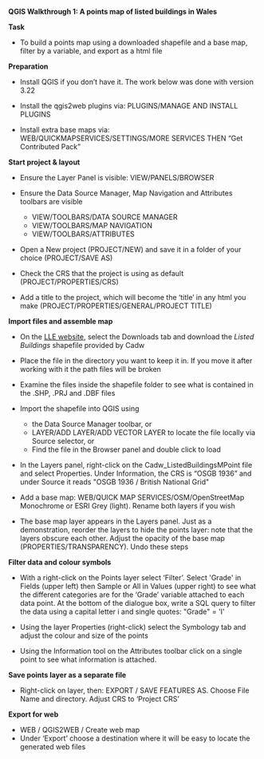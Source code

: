 **QGIS Walkthrough 1: A points map of listed buildings in Wales**

**Task**

- To build a points map using a downloaded shapefile and a base map, filter by a variable, and export as a html file

**Preparation**

- Install QGIS if you don’t have it. The work below was done with version 3.22

- Install the qgis2web plugins via: PLUGINS/MANAGE AND INSTALL PLUGINS

- Install extra base maps via: WEB/QUICKMAPSERVICES/SETTINGS/MORE SERVICES THEN “Get Contributed Pack”

**Start project & layout**

- Ensure the Layer Panel is visible: VIEW/PANELS/BROWSER

- Ensure the Data Source Manager, Map Navigation and Attributes toolbars are visible
  - VIEW/TOOLBARS/DATA SOURCE MANAGER
  - VIEW/TOOLBARS/MAP NAVIGATION
  - VIEW/TOOLBARS/ATTRIBUTES

- Open a New project (PROJECT/NEW) and save it in a folder of your choice (PROJECT/SAVE AS)

- Check the CRS that the project is using as default (PROJECT/PROPERTIES/CRS)

- Add a title to the project, which will become the ‘title’ in any html you make (PROJECT/PROPERTIES/GENERAL/PROJECT TITLE)

**Import files and assemble map**

- On the [LLE website](http://lle.gov.wales/catalogue/item/ListedBuildings/?lang=en), select the Downloads tab and download the *Listed Buildings* shapefile provided by Cadw

- Place the file in the directory you want to keep it in. If you move it after working with it the path files will be broken

- Examine the files inside the shapefile folder to see what is contained in the .SHP, .PRJ and .DBF files

- Import the shapefile into QGIS using
  - the Data Source Manager toolbar, or
  - LAYER/ADD LAYER/ADD VECTOR LAYER to locate the file locally via Source selector, or
  - Find the file in the Browser panel and double click to load

- In the Layers panel, right-click on the Cadw_ListedBuildingsMPoint file and select Properties. Under Information, the CRS is “OSGB 1936” and under Source it reads "OSGB 1936 / British National Grid"

- Add a base map: WEB/QUICK MAP SERVICES/OSM/OpenStreetMap Monochrome or ESRI Grey (light). Rename both layers if you wish

- The base map layer appears in the Layers panel. Just as a demonstration, reorder the layers to hide the points layer: note that the layers obscure each other. Adjust the opacity of the base map (PROPERTIES/TRANSPARENCY). Undo these steps

**Filter data and colour symbols**

- With a right-click on the Points layer select ‘Filter’. Select 'Grade' in Fields (upper left) then Sample or All in Values (upper right) to see what the different categories are for the ‘Grade’ variable attached to each data point. At the bottom of the dialogue box, write a SQL query to filter the data using a capital letter i and single quotes: "Grade" = 'I'

- Using the layer Properties (right-click) select the Symbology tab and adjust the colour and size of the points

- Using the Information tool on the Attributes toolbar click on a single point to see what information is attached.

**Save points layer as a separate file**

- Right-click on layer, then: EXPORT / SAVE FEATURES AS. Choose File Name and directory. Adjust CRS to ‘Project CRS’

**Export for web**

- WEB / QGIS2WEB / Create web map
- Under ‘Export’ choose a destination where it will be easy to locate the generated web files
